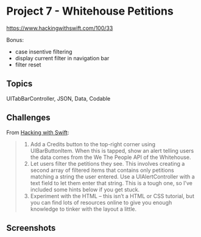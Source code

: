 # Project 7 - Whitehouse Petitions

https://www.hackingwithswift.com/100/33

Bonus:
- case insentive filtering
- display current filter in navigation bar
- filter reset

## Topics

UITabBarController, JSON, Data, Codable

## Challenges

From [Hacking with Swift](https://www.hackingwithswift.com/read/7/6/wrap-up):
>1. Add a Credits button to the top-right corner using UIBarButtonItem. When this is tapped, show an alert telling users the data comes from the We The People API of the Whitehouse.
>2. Let users filter the petitions they see. This involves creating a second array of filtered items that contains only petitions matching a string the user entered. Use a UIAlertController with a text field to let them enter that string. This is a tough one, so I’ve included some hints below if you get stuck.
>3. Experiment with the HTML – this isn’t a HTML or CSS tutorial, but you can find lots of resources online to give you enough knowledge to tinker with the layout a little.

## Screenshots
